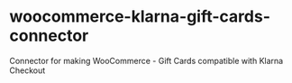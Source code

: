 # woocommerce-klarna-gift-cards-connector
Connector for making WooCommerce - Gift Cards compatible with Klarna Checkout

